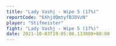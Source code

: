 ```yaml
---
title: "Lady Vashj - Wipe 5 (17%)"
reportCode: "6XhjdQmtyfBJDVzN"
player: "Stifmeister"
fight: "Lady Vashj - Wipe 5 (17%)"
date: 2021-10-03T19:05:08.133000+00:00
---
```

